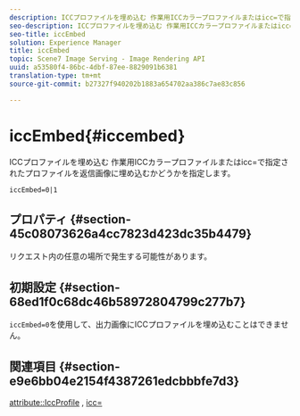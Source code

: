 ```yaml
---
description: ICCプロファイルを埋め込む 作業用ICCカラープロファイルまたはicc=で指定されたプロファイルを返信画像に埋め込むかどうかを指定します。
seo-description: ICCプロファイルを埋め込む 作業用ICCカラープロファイルまたはicc=で指定されたプロファイルを返信画像に埋め込むかどうかを指定します。
seo-title: iccEmbed
solution: Experience Manager
title: iccEmbed
topic: Scene7 Image Serving - Image Rendering API
uuid: a53580f4-86bc-4dbf-87ee-8829091b6381
translation-type: tm+mt
source-git-commit: b27327f940202b1883a654702aa386c7ae83c856

---
```



# iccEmbed{#iccembed}

ICCプロファイルを埋め込む 作業用ICCカラープロファイルまたはicc=で指定されたプロファイルを返信画像に埋め込むかどうかを指定します。

`iccEmbed=0|1`

## プロパティ {#section-45c08073626a4cc7823d423dc35b4479}

リクエスト内の任意の場所で発生する可能性があります。

## 初期設定 {#section-68ed1f0c68dc46b58972804799c277b7}

`iccEmbed=0`を使用して、出力画像にICCプロファイルを埋め込むことはできません。

## 関連項目 {#section-e9e6bb04e2154f4387261edcbbbfe7d3}

[attribute::IccProfile](../../../../../ir-api/material-cat/image-rendering-api-ref/c-ir-material-catalog/c-ir-attributes-reference/r-ir-iccprofilegray.md#reference-712f1d0dcca748df9aaf495681bb39e6) , [icc=](../../../../../ir-api/http-protocol/image-rendering-api-ref/c-ir-http-protocol-ref/c-ir-http-protocol-command-reference/r-ir-icc.md#reference-86a2fff3cef24982ad2063d977a16e06)

